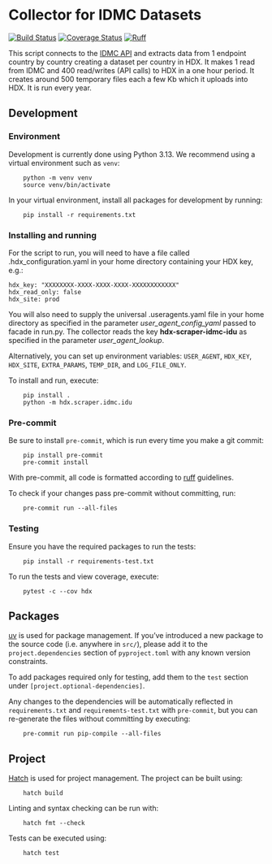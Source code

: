 # Collector for IDMC Datasets
[![Build Status](https://github.com/OCHA-DAP/hdx-scraper-idmc-idu/actions/workflows/run-python-tests.yaml/badge.svg)](https://github.com/OCHA-DAP/hdx-scraper-idmc-idu/actions/workflows/run-python-tests.yaml)
[![Coverage Status](https://coveralls.io/repos/github/OCHA-DAP/hdx-scraper-idmc-idu/badge.svg?branch=main&ts=1)](https://coveralls.io/github/OCHA-DAP/hdx-scraper-idmc-idu?branch=main)
[![Ruff](https://img.shields.io/endpoint?url=https://raw.githubusercontent.com/astral-sh/ruff/main/assets/badge/v2.json)](https://github.com/astral-sh/ruff)

This script connects to the [IDMC API](https://api.idmcdb.org/) and extracts data from 1 endpoint country by country creating a dataset per country in HDX. It makes 1 read from IDMC and 400 read/writes (API calls) to HDX in a one hour period. It creates around 500 temporary files each a few Kb which it uploads into HDX. It is run every year.

## Development

### Environment

Development is currently done using Python 3.13. We recommend using a virtual
environment such as ``venv``:

```shell
    python -m venv venv
    source venv/bin/activate
```

In your virtual environment, install all packages for development by running:

```shell
    pip install -r requirements.txt
```

### Installing and running


For the script to run, you will need to have a file called
.hdx_configuration.yaml in your home directory containing your HDX key, e.g.:

    hdx_key: "XXXXXXXX-XXXX-XXXX-XXXX-XXXXXXXXXXXX"
    hdx_read_only: false
    hdx_site: prod

 You will also need to supply the universal .useragents.yaml file in your home
 directory as specified in the parameter *user_agent_config_yaml* passed to
 facade in run.py. The collector reads the key
 **hdx-scraper-idmc-idu** as specified in the parameter
 *user_agent_lookup*.

 Alternatively, you can set up environment variables: `USER_AGENT`, `HDX_KEY`,
`HDX_SITE`, `EXTRA_PARAMS`, `TEMP_DIR`, and `LOG_FILE_ONLY`.

To install and run, execute:

```shell
    pip install .
    python -m hdx.scraper.idmc.idu
```

### Pre-commit

Be sure to install `pre-commit`, which is run every time you make a git commit:

```shell
    pip install pre-commit
    pre-commit install
```

With pre-commit, all code is formatted according to
[ruff](https://docs.astral.sh/ruff/) guidelines.

To check if your changes pass pre-commit without committing, run:

```shell
    pre-commit run --all-files
```

### Testing

Ensure you have the required packages to run the tests:

```shell
    pip install -r requirements-test.txt
```

To run the tests and view coverage, execute:

```shell
    pytest -c --cov hdx
```

## Packages

[uv](https://github.com/astral-sh/uv) is used for package management.  If
you’ve introduced a new package to the source code (i.e. anywhere in `src/`),
please add it to the `project.dependencies` section of `pyproject.toml` with
any known version constraints.

To add packages required only for testing, add them to the `test` section under
`[project.optional-dependencies]`.

Any changes to the dependencies will be automatically reflected in
`requirements.txt` and `requirements-test.txt` with `pre-commit`, but you can
re-generate the files without committing by executing:

```shell
    pre-commit run pip-compile --all-files
```

## Project

[Hatch](https://hatch.pypa.io/) is used for project management. The project can be built using:

```shell
    hatch build
```

Linting and syntax checking can be run with:

```shell
    hatch fmt --check
```

Tests can be executed using:

```shell
    hatch test
```

